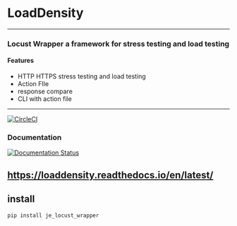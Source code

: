 # LoadDensity

---

### Locust Wrapper a framework for stress testing and load testing

#### Features
* HTTP HTTPS stress testing and load testing
* Action FIle
* response compare
* CLI with action file
---
[![CircleCI](https://circleci.com/gh/JE-Chen/JE_LocustWrapper/tree/main.svg?style=svg)](https://circleci.com/gh/JE-Chen/JE_LocustWrapper/tree/main)
### Documentation
[![Documentation Status](https://readthedocs.org/projects/loaddensity/badge/?version=latest)](https://loaddensity.readthedocs.io/en/latest/?badge=latest)

https://loaddensity.readthedocs.io/en/latest/
---

## install 

```
pip install je_locust_wrapper
```
